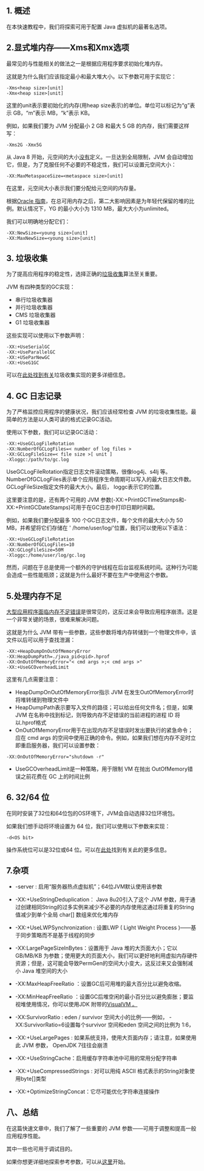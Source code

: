 ## 1. 概述

在本快速教程中，我们将探索可用于配置 Java 虚拟机的最著名选项。

## 2.显式堆内存——Xms和Xmx选项

最常见的与性能相关的做法之一是根据应用程序要求初始化堆内存。

这就是为什么我们应该指定最小和最大堆大小。以下参数可用于实现它：

```plaintext
-Xms<heap size>[unit] 
-Xmx<heap size>[unit]
```

这里的unit表示要初始化的内存(用heap size表示)的单位。单位可以标记为“g”表示 GB，“m”表示 MB，“k”表示 KB。

例如，如果我们要为 JVM 分配最小 2 GB 和最大 5 GB 的内存，我们需要这样写：

```plaintext
-Xms2G -Xmx5G
```

从 Java 8 开始，元空间的大小[没有](https://matthung0807.blogspot.com/2019/03/about-g1-garbage-collector-permanent.html)定义。一旦达到全局限制，JVM 会自动增加它，但是，为了克服任何不必要的不稳定性，我们可以设置元空间大小：

```plaintext
-XX:MaxMetaspaceSize=<metaspace size>[unit]
```

在这里，元空间大小表示我们要分配给元空间的内存量。

根据[Oracle 指南](https://docs.oracle.com/en/java/javase/11/gctuning/factors-affecting-garbage-collection-performance.html#GUID-189AD425-F9A0-444A-AC89-C967E742B25C)，在总可用内存之后，第二大影响因素是为年轻代保留的堆的比例。默认情况下，YG 的最小大小为 1310 MB，最大大小为unlimited。

我们可以明确地分配它们：

```plaintext
-XX:NewSize=<young size>[unit] 
-XX:MaxNewSize=<young size>[unit]
```

## 3. 垃圾收集

为了提高应用程序的稳定性，选择正确的[垃圾收集](http://www.oracle.com/webfolder/technetwork/tutorials/obe/java/gc01/index.html)算法至关重要。

JVM 有四种类型的GC实现：

-   串行垃圾收集器
-   并行垃圾收集器
-   CMS 垃圾收集器
-   G1 垃圾收集器

这些实现可以使用以下参数声明：

```plaintext
-XX:+UseSerialGC
-XX:+UseParallelGC
-XX:+USeParNewGC
-XX:+UseG1GC
```

可以在[此处找到有关](https://www.baeldung.com/jvm-garbage-collectors)垃圾收集实现的更多详细信息。

## 4. GC 日志记录

为了严格监控应用程序的健康状况，我们应该经常检查 JVM 的垃圾收集性能。最简单的方法是以人类可读的格式记录GC活动。

使用以下参数，我们可以记录GC活动：

```plaintext
-XX:+UseGCLogFileRotation 
-XX:NumberOfGCLogFiles=< number of log files > 
-XX:GCLogFileSize=< file size >[ unit ]
-Xloggc:/path/to/gc.log
```

UseGCLogFileRotation指定日志文件滚动策略，很像log4j、s4lj 等。NumberOfGCLogFiles表示单个应用程序生命周期可以写入的最大日志文件数。GCLogFileSize指定文件的最大大小。最后， loggc表示它的位置。

这里要注意的是，还有两个可用的 JVM 参数(-XX:+PrintGCTimeStamps和-XX:+PrintGCDateStamps)可用于在GC日志中打印日期时间戳。

例如，如果我们要分配最多 100 个GC日志文件，每个文件的最大大小为 50 MB，并希望将它们存储在 ' /home/user/log/'位置，我们可以使用以下语法：

```plaintext
-XX:+UseGCLogFileRotation  
-XX:NumberOfGCLogFiles=10
-XX:GCLogFileSize=50M 
-Xloggc:/home/user/log/gc.log
```

然而，问题在于总是使用一个额外的守护线程在后台监视系统时间。这种行为可能会造成一些性能瓶颈；这就是为什么最好不要在生产中使用这个参数。

## 5.处理内存不足

[大型应用程序面临内存不足错误](https://docs.oracle.com/en/java/javase/11/docs/api/java.base/java/lang/OutOfMemoryError.html)是很常见的，这反过来会导致应用程序崩溃。这是一个非常关键的场景，很难来解决问题。

这就是为什么 JVM 带有一些参数，这些参数将堆内存转储到一个物理文件中，该文件以后可以用于查找泄漏：

```plaintext
-XX:+HeapDumpOnOutOfMemoryError 
-XX:HeapDumpPath=./java_pid<pid>.hprof
-XX:OnOutOfMemoryError="< cmd args >;< cmd args >" 
-XX:+UseGCOverheadLimit
```

这里有几点需要注意：

-   HeapDumpOnOutOfMemoryError指示 JVM 在发生OutOfMemoryError时将堆转储到物理文件中
-   HeapDumpPath表示要写入文件的路径；可以给出任何文件名；但是，如果 JVM 在名称中找到<pid>标记，则导致内存不足错误的当前进程的进程 ID 将以.hprof格式
-   OnOutOfMemoryError用于在出现内存不足错误时发出要执行的紧急命令；应在 cmd args 的空间中使用正确的命令。例如，如果我们想在内存不足时立即重启服务器，我们可以设置参数：

```plaintext
-XX:OnOutOfMemoryError="shutdown -r"
```

-   UseGCOverheadLimit是一种策略，用于限制 VM 在抛出 OutOfMemory错误之前花费在 GC 上的时间比例

## 6. 32/64 位

在同时安装了32位和64位包的OS环境下，JVM会自动选择32位环境包。

如果我们想手动将环境设置为 64 位，我们可以使用以下参数来实现：

```plaintext
-d<OS bit>
```

操作系统位可以是32位或64 位。可以在[此处](http://www.oracle.com/technetwork/java/hotspotfaq-138619.html#64bit_layering)找到有关此的更多信息。

## 7.杂项

-   -server : 启用“服务器热点虚拟机”；64位JVM默认使用该参数
-   -XX:+UseStringDeduplication： Java 8u20引入了这个 JVM 参数，用于通过创建相同String的过多实例来减少不必要的内存使用这通过将重复的String值减少到单个全局 char[] 数组来优化堆内存
-   -XX:+UseLWPSynchronization : 设置LWP ( Light Weight Process )——基于同步策略而不是基于线程的同步
-   -XX:LargePageSizeInBytes：设置用于 Java 堆的大页面大小；它以 GB/MB/KB 为参数；使用更大的页面大小，我们可以更好地利用虚拟内存硬件资源；但是，这可能会导致PermGen的空间大小变大，这反过来又会强制减小 Java 堆空间的大小
-   -XX:MaxHeapFreeRatio ：设置GC后可用堆的最大百分比以避免收缩。
-   -XX:MinHeapFreeRatio ：设置GC后堆空闲的最小百分比以避免膨胀；要监视堆使用情况，你可以使用JDK 附带的[VisualVM 。](https://visualvm.github.io/)
-   -XX:SurvivorRatio : eden / survivor 空间大小的比例——例如， -XX:SurvivorRatio=6设置每个survivor 空间和eden 空间之间的比例为 1:6，
-   -XX:+UseLargePages : 如果系统支持，使用大页面内存；请注意，如果使用此 JVM 参数， OpenJDK 7往往会崩溃
    
-   -XX:+UseStringCache：启用缓存字符串池中可用的常用分配字符串
    
-   -XX:+UseCompressedStrings : 对可以用纯 ASCII 格式表示的String对象使用byte[]类型
-   -XX:+OptimizeStringConcat：它尽可能优化字符串连接操作
    

## 八、总结

在这篇快速文章中，我们了解了一些重要的 JVM 参数——可用于调整和提高一般应用程序性能。

其中一些也可用于调试目的。

如果你想更详细地探索参考参数，可以从[这里](http://www.oracle.com/technetwork/articles/java/vmoptions-jsp-140102.html)开始。